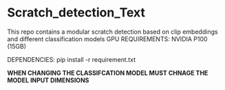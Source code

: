 # Scratch_detection_Text
This repo contains a modular scratch detection based on clip embeddings and different classification models
GPU REQUIREMENTS: NVIDIA P100 (15GB)

DEPENDENCIES: pip install -r requirement.txt

**WHEN CHANGING THE CLASSIFCATION MODEL MUST CHNAGE THE MODEL INPUT DIMENSIONS**
